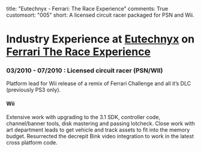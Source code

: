 title: "Eutechnyx - Ferrari: The Race Experience"
comments: True
customsort: "005"
short: A licensed circuit racer packaged for PSN and Wii.

Industry Experience at [Eutechnyx][etx] on [Ferrari The Race Experience][ferrari]
=================================================================================

### 03/2010 - 07/2010 : Licensed circuit racer (PSN/WII) 

Platform lead for Wii release of a remix of Ferrari Challenge and all it’s DLC (previously PS3 only).

#### Wii

Extensive work with upgrading to the 3.1 SDK, controller code, channel/banner tools, disk mastering and passing lotcheck. Close work with art department leads to get vehicle and track assets to fit into the memory budget. Resurrected the decrepit Bink video integration to work in the latest cross platform code.  

[etx]: http://www.eutechnyx.com "Eutechnyx"
[ferrari]: http://nathanrosspowell.com/games/ferrari-the-race-experience "Ferrari The Race Experience"

